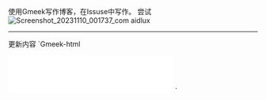 使用Gmeek写作博客，在Issuse中写作。
尝试
![Screenshot_20231110_001737_com aidlux](https://github.com/FFute/ffute.github.io/assets/8198810/daedbb9d-9c4b-4947-9ca1-50eb123b0c6d)

---
更新内容
`Gmeek-html
<iframe frameborder="0" border="1" marginwidth="0" marginheight="0" width=333 height=77 src="//music.163.com/outchain/player?type=2&id=33166539&auto=1&height=66"> </iframe>
`